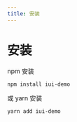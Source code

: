 ```yaml
---
title: 安装
---
```


# 安装

npm 安装

```bash
npm install iui-demo 
```

或 yarn 安装

```bash
yarn add iui-demo 
```